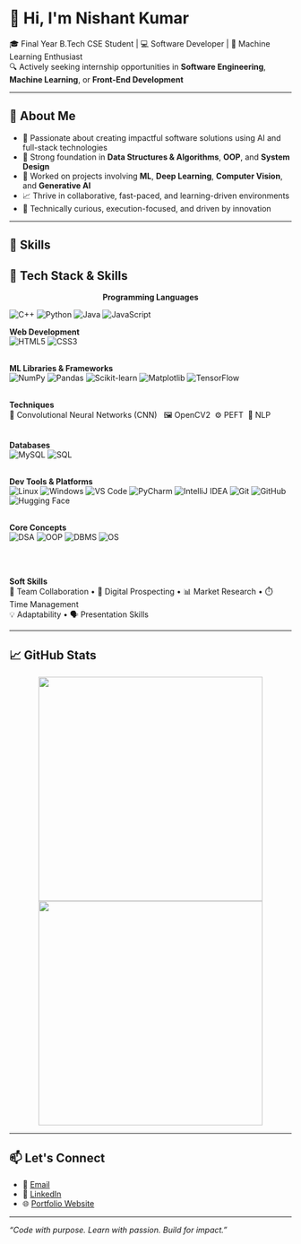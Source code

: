 # 👋 Hi, I'm Nishant Kumar

🎓 Final Year B.Tech CSE Student | 💻 Software Developer | 🤖 Machine Learning Enthusiast  
🔍 Actively seeking internship opportunities in **Software Engineering**, **Machine Learning**, or **Front-End Development**

---

## 🚀 About Me

- 🌱 Passionate about creating impactful software solutions using AI and full-stack technologies  
- 🧠 Strong foundation in **Data Structures & Algorithms**, **OOP**, and **System Design**
- 🔬 Worked on projects involving **ML**, **Deep Learning**, **Computer Vision**, and **Generative AI**
- 📈 Thrive in collaborative, fast-paced, and learning-driven environments  
- 🧰 Technically curious, execution-focused, and driven by innovation

---

## 💼 Skills
## 🧠 Tech Stack & Skills

<p align="center">
  <!-- Programming Languages -->
<!-- Programming Languages -->
<strong>Programming Languages</strong><br>
<p>
  <img src="https://img.shields.io/badge/C++-00599C?style=for-the-badge&logo=cplusplus&logoColor=white" alt="C++">
  <img src="https://img.shields.io/badge/Python-3776AB?style=for-the-badge&logo=python&logoColor=white" alt="Python">
  <img src="https://img.shields.io/badge/Java-ED8B00?style=for-the-badge&logo=java&logoColor=white" alt="Java">
  <img src="https://img.shields.io/badge/JavaScript-F7DF1E?style=for-the-badge&logo=javascript&logoColor=black" alt="JavaScript">
</p>


  <!-- Web Technologies -->
  <strong>Web Development</strong><br>
  ![HTML5](https://img.shields.io/badge/HTML5-E34F26?style=for-the-badge&logo=html5&logoColor=white)
  ![CSS3](https://img.shields.io/badge/CSS3-1572B6?style=for-the-badge&logo=css3&logoColor=white)
  <br><br>

  <!-- Machine Learning Libraries -->
  <strong>ML Libraries & Frameworks</strong><br>
  ![NumPy](https://img.shields.io/badge/NumPy-013243?style=for-the-badge&logo=numpy&logoColor=white)
  ![Pandas](https://img.shields.io/badge/Pandas-150458?style=for-the-badge&logo=pandas&logoColor=white)
  ![Scikit-learn](https://img.shields.io/badge/Scikit--Learn-F7931E?style=for-the-badge&logo=scikit-learn&logoColor=white)
  ![Matplotlib](https://img.shields.io/badge/Matplotlib-3776AB?style=for-the-badge&logo=matplotlib&logoColor=white)
  ![TensorFlow](https://img.shields.io/badge/TensorFlow-FF6F00?style=for-the-badge&logo=tensorflow&logoColor=white)
  <br><br>

  <!-- ML Techniques -->
  <strong>Techniques</strong><br>
  🧠 Convolutional Neural Networks (CNN) &nbsp; 🖼️ OpenCV2 &nbsp;⚙️ PEFT &nbsp;💬 NLP
  <br><br>

  <!-- Databases -->
  <strong>Databases</strong><br>
  ![MySQL](https://img.shields.io/badge/MySQL-4479A1?style=for-the-badge&logo=mysql&logoColor=white)
  ![SQL](https://img.shields.io/badge/SQL-005C84?style=for-the-badge&logo=postgresql&logoColor=white)
  <br><br>

  <!-- Developer Tools -->
  <strong>Dev Tools & Platforms</strong><br>
  ![Linux](https://img.shields.io/badge/Linux-FCC624?style=for-the-badge&logo=linux&logoColor=black)
  ![Windows](https://img.shields.io/badge/Windows-0078D6?style=for-the-badge&logo=windows&logoColor=white)
  ![VS Code](https://img.shields.io/badge/VS_Code-007ACC?style=for-the-badge&logo=visual-studio-code&logoColor=white)
  ![PyCharm](https://img.shields.io/badge/PyCharm-000000?style=for-the-badge&logo=pycharm&logoColor=white)
  ![IntelliJ IDEA](https://img.shields.io/badge/IntelliJ-000000?style=for-the-badge&logo=intellij-idea&logoColor=white)
  ![Git](https://img.shields.io/badge/Git-F05032?style=for-the-badge&logo=git&logoColor=white)
  ![GitHub](https://img.shields.io/badge/GitHub-181717?style=for-the-badge&logo=github&logoColor=white)
  ![Hugging Face](https://img.shields.io/badge/HuggingFace-FFD21F?style=for-the-badge&logo=huggingface&logoColor=black)
  <br><br>

  <!-- Concepts -->
<strong>Core Concepts</strong><br>
![DSA](https://img.shields.io/badge/DSA-blue?style=for-the-badge&logo=codeforces)
![OOP](https://img.shields.io/badge/OOP-9C27B0?style=for-the-badge&logo=abstract)
![DBMS](https://img.shields.io/badge/DBMS-4CAF50?style=for-the-badge&logo=mysql)
![OS](https://img.shields.io/badge/OS-607D8B?style=for-the-badge&logo=linux)

  <br><br>

  <!-- Soft Skills -->
  <strong>Soft Skills</strong><br>
  🤝 Team Collaboration • 🔎 Digital Prospecting • 📊 Market Research • ⏱️ Time Management<br>
  💡 Adaptability • 🗣️ Presentation Skills
</p>

---

## 📈 GitHub Stats

<p align="center">
  <img src="https://github-readme-stats.vercel.app/api?username=Nishantr846&show_icons=true&theme=radical" width="400"/>
  <img src="https://github-readme-streak-stats.herokuapp.com/?user=Nishantr846&theme=radical" width="400"/>
</p>

---

## 📫 Let's Connect

- 📧 [Email](mailto:nishantr846@gmail.com)  
- 💼 [LinkedIn](https://www.linkedin.com/in/nishantr846)  
- 🌐 [Portfolio Website](https://nishantr846.vercel.app)

---

_“Code with purpose. Learn with passion. Build for impact.”_
